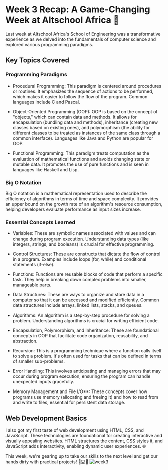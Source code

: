 # Week 3 Recap: A Game-Changing Week at Altschool Africa 🚀

Last week at Altschool Africa's School of Engineering was a transformative experience as we delved into the fundamentals of computer science and explored various programming paradigms. 

## Key Topics Covered

### Programming Paradigms
- Procedural Programming: This paradigm is centered around procedures or routines. It emphasizes the sequence of actions to be performed, which makes it easier to follow the flow of the program. Common languages include C and Pascal.
  
- Object-Oriented Programming (OOP): OOP is based on the concept of "objects," which can contain data and methods. It allows for encapsulation (bundling data and methods), inheritance (creating new classes based on existing ones), and polymorphism (the ability for different classes to be treated as instances of the same class through a common interface). Languages like Java and Python are popular for OOP.

- Functional Programming: This paradigm treats computation as the evaluation of mathematical functions and avoids changing state or mutable data. It promotes the use of pure functions and is seen in languages like Haskell and Lisp.

### Big O Notation
Big O notation is a mathematical representation used to describe the efficiency of algorithms in terms of time and space complexity. It provides an upper bound on the growth rate of an algorithm's resource consumption, helping developers evaluate performance as input sizes increase.

### Essential Concepts Learned
- Variables: These are symbolic names associated with values and can change during program execution. Understanding data types (like integers, strings, and booleans) is crucial for effective programming.

- Control Structures: These are constructs that dictate the flow of control in a program. Examples include loops (for, while) and conditional statements (if-else).

- Functions: Functions are reusable blocks of code that perform a specific task. They help in breaking down complex problems into smaller, manageable parts.

- Data Structures: These are ways to organize and store data in a computer so that it can be accessed and modified efficiently. Common data structures include arrays, linked lists, stacks, and queues.

- Algorithms: An algorithm is a step-by-step procedure for solving a problem. Understanding algorithms is crucial for writing efficient code.

- Encapsulation, Polymorphism, and Inheritance: These are foundational concepts in OOP that facilitate code organization, reusability, and abstraction.

- Recursion: This is a programming technique where a function calls itself to solve a problem. It's often used for tasks that can be defined in terms of smaller sub-problems.

- Error Handling: This involves anticipating and managing errors that may occur during program execution, ensuring the program can handle unexpected inputs gracefully.

- Memory Management and File I/O**: These concepts cover how programs use memory (allocating and freeing it) and how to read from and write to files, essential for persistent data storage.

## Web Development Basics
I also got my first taste of web development using HTML, CSS, and JavaScript. These technologies are foundational for creating interactive and visually appealing websites. HTML structures the content, CSS styles it, and JavaScript adds interactivity, enabling dynamic user experiences. 🌐

This week, we're gearing up to take our skills to the next level and get our hands dirty with practical projects! 💪💻✨
![week3](https://github.com/Joseph-Ibeh/AltSchool_learning_journey/blob/main/images/random%20use.jpg)


